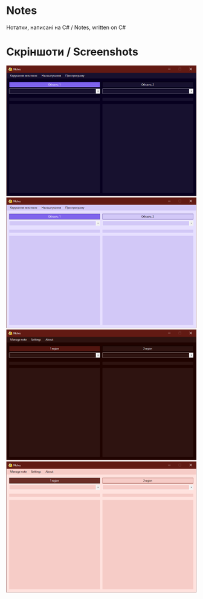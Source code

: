# Notes
Нотатки, написані на C# / Notes, written on C#
# Скріншоти / Screenshots
![](https://github.com/MaksimCeleron/Notes/blob/88a5f91de78692edaae480314d7f5ed1b8736c59/Screenshot_1.png) ![](https://github.com/MaksimCeleron/Notes/blob/88a5f91de78692edaae480314d7f5ed1b8736c59/Screenshot_2.png) ![](https://github.com/MaksimCeleron/Notes/blob/88a5f91de78692edaae480314d7f5ed1b8736c59/Screenshot_3.png) ![](https://github.com/MaksimCeleron/Notes/blob/88a5f91de78692edaae480314d7f5ed1b8736c59/Screenshot_4.png)

